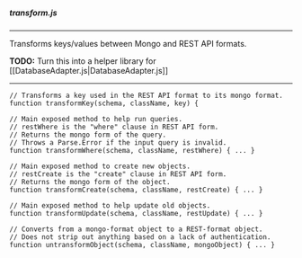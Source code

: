 ##### transform.js

---

Transforms keys/values between Mongo and REST API formats.

**TODO:** Turn this into a helper library for [[DatabaseAdapter.js|DatabaseAdapter.js]]

---

```
// Transforms a key used in the REST API format to its mongo format.
function transformKey(schema, className, key) {

// Main exposed method to help run queries.
// restWhere is the "where" clause in REST API form.
// Returns the mongo form of the query.
// Throws a Parse.Error if the input query is invalid.
function transformWhere(schema, className, restWhere) { ... }

// Main exposed method to create new objects.
// restCreate is the "create" clause in REST API form.
// Returns the mongo form of the object.
function transformCreate(schema, className, restCreate) { ... }

// Main exposed method to help update old objects.
function transformUpdate(schema, className, restUpdate) { ... }

// Converts from a mongo-format object to a REST-format object.
// Does not strip out anything based on a lack of authentication.
function untransformObject(schema, className, mongoObject) { ... }
```